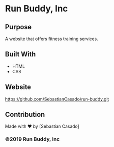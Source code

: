 # Run Buddy, Inc

## Purpose
A website that offers fitness training services. 

## Built With
* HTML
* CSS

## Website
https://github.com/SebastianCasado/run-buddy.git

## Contribution
Made with ❤️ by [Sebastian Casado]

### ©️2019 Run Buddy, Inc 
